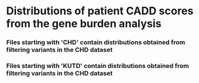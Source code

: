 # Distributions of patient CADD scores from the gene burden analysis
### Files starting with 'CHD' contain distributions obtained from filtering variants in the CHD dataset
### Files starting with 'KUTD' contain distributions obtained from filtering variants in the CHD dataset

